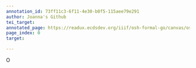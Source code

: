 ```yaml
---
annotation_id: 73ff11c3-6f11-4e30-b0f5-115aee79e291
author: Joanna's Github
tei_target: 
annotated_page: https://readux.ecdsdev.org/iiif/osh-formal-go/canvas/osh-formal-go_OSH-cover1.jpg
page_index: 0
target: 

---
```

<p>O</p>
